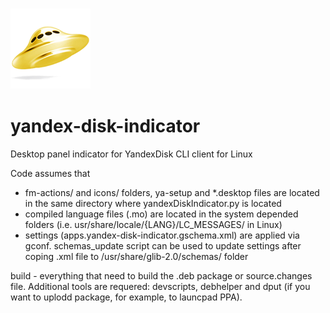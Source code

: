 ### **![yandex-disk-indicator](https://github.com/slytomcat/yandex-disk-indicator/blob/master/icons/yd-128.png)**
# yandex-disk-indicator
Desktop panel indicator for YandexDisk CLI client for Linux

Code assumes that
- fm-actions/ and icons/ folders, ya-setup and *.desktop files are located in the same directory where yandexDiskIndicator.py is located
- compiled language files (.mo) are located in the system depended folders (i.e. usr/share/locale/{LANG}/LC_MESSAGES/ in Linux)
- settings (apps.yandex-disk-indicator.gschema.xml) are applied via gconf. schemas_update script can be used to update settings after coping .xml file to /usr/share/glib-2.0/schemas/ folder 

build - everything that need to build the .deb package or source.changes file. Additional tools are requered: devscripts, debhelper and dput (if you want to uplodd package, for example, to launcpad PPA).
